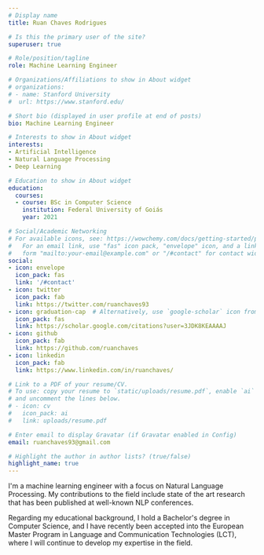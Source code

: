 ```yaml
---
# Display name
title: Ruan Chaves Rodrigues

# Is this the primary user of the site?
superuser: true

# Role/position/tagline
role: Machine Learning Engineer

# Organizations/Affiliations to show in About widget
# organizations:
# - name: Stanford University
#  url: https://www.stanford.edu/

# Short bio (displayed in user profile at end of posts)
bio: Machine Learning Engineer

# Interests to show in About widget
interests:
- Artificial Intelligence
- Natural Language Processing
- Deep Learning

# Education to show in About widget
education:
  courses:
  - course: BSc in Computer Science
    institution: Federal University of Goiás
    year: 2021

# Social/Academic Networking
# For available icons, see: https://wowchemy.com/docs/getting-started/page-builder/#icons
#   For an email link, use "fas" icon pack, "envelope" icon, and a link in the
#   form "mailto:your-email@example.com" or "/#contact" for contact widget.
social:
- icon: envelope
  icon_pack: fas
  link: '/#contact'
- icon: twitter
  icon_pack: fab
  link: https://twitter.com/ruanchaves93
- icon: graduation-cap  # Alternatively, use `google-scholar` icon from `ai` icon pack
  icon_pack: fas
  link: https://scholar.google.com/citations?user=3JDK8KEAAAAJ
- icon: github
  icon_pack: fab
  link: https://github.com/ruanchaves
- icon: linkedin
  icon_pack: fab
  link: https://www.linkedin.com/in/ruanchaves/

# Link to a PDF of your resume/CV.
# To use: copy your resume to `static/uploads/resume.pdf`, enable `ai` icons in `params.toml`, 
# and uncomment the lines below.
# - icon: cv
#   icon_pack: ai
#   link: uploads/resume.pdf

# Enter email to display Gravatar (if Gravatar enabled in Config)
email: ruanchaves93@gmail.com

# Highlight the author in author lists? (true/false)
highlight_name: true
---
```


I'm a machine learning engineer with a focus on Natural Language Processing. My contributions to the field include state of the art research that has been published at well-known NLP conferences.

Regarding my educational background, I hold a Bachelor's degree in Computer Science, and I have recently been accepted into the European Master Program in Language and Communication Technologies (LCT), where I will continue to develop my expertise in the field.
